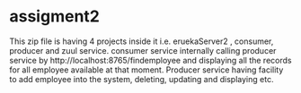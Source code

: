 # assigment2
This zip file is having 4 projects inside it i.e. eruekaServer2 , consumer, producer and zuul service.
consumer service internally calling producer service by http://localhost:8765/findemployee and displaying all the records for all employee available at that moment.
Producer service having facility to add employee into the system, deleting, updating and displaying etc.
 
